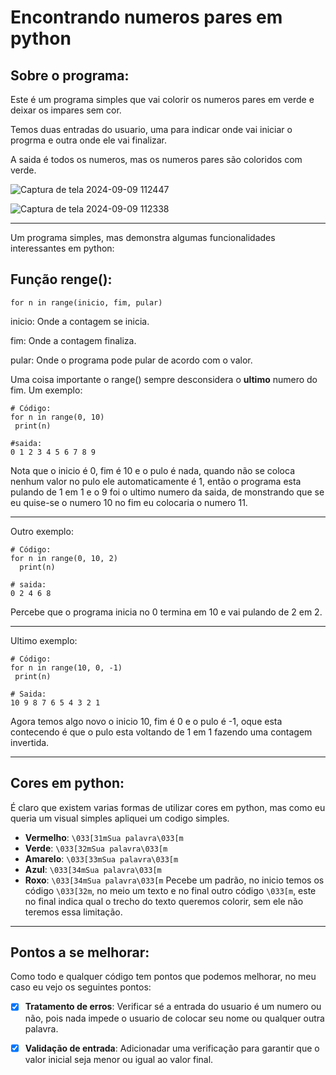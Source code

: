 # Encontrando numeros pares em python
## Sobre o programa:
Este é um programa simples que vai colorir os numeros pares em verde e deixar os impares sem cor.

Temos duas entradas do usuario, uma para indicar onde vai iniciar o progrma e outra onde ele vai finalizar.

A saida é todos os numeros, mas os numeros pares são coloridos com verde.

![Captura de tela 2024-09-09 112447](https://github.com/user-attachments/assets/cec32124-6829-4943-b457-eef98bf74aa5)

![Captura de tela 2024-09-09 112338](https://github.com/user-attachments/assets/a94e1985-b1c8-4fe2-82f1-012c10e82477)
***
Um programa simples, mas demonstra algumas funcionalidades interessantes em python:
## Função renge():
````
for n in range(inicio, fim, pular)
````
inicio: Onde a contagem se inicia.

fim: Onde a contagem finaliza.

pular: Onde o programa pode pular de acordo com o valor.

Uma coisa importante o range() sempre desconsidera o **ultimo** numero do fim.
Um exemplo:
````
# Código:
for n in range(0, 10)
 print(n)

#saida:
0 1 2 3 4 5 6 7 8 9
````
Nota que o inicio é 0, fim é 10 e o pulo é nada, quando não se coloca nenhum valor no pulo ele automaticamente é 1,
então o programa esta pulando de 1 em 1 e o 9 foi o ultimo numero da saida, de monstrando que se eu quise-se o numero 10 no fim eu colocaria o
numero 11.
***
Outro exemplo:
````
# Código:
for n in range(0, 10, 2)
  print(n)

# saida:
0 2 4 6 8
````
Percebe que o programa inicia no 0 termina em 10 e vai pulando de 2 em 2.
***
Ultimo exemplo:
````
# Código:
for n in range(10, 0, -1)
 print(n)

# Saida:
10 9 8 7 6 5 4 3 2 1
````
Agora temos algo novo o inicio 10, fim é 0 e o pulo é -1, oque esta contecendo é que o pulo esta voltando de 1 em 1 
fazendo uma contagem invertida.
***
## Cores em python:
É claro que existem varias formas de utilizar cores em python, mas como eu queria um visual simples apliquei um codigo simples.
* **Vermelho**: ``\033[31mSua palavra\033[m``
* **Verde**: ``\033[32mSua palavra\033[m``
* **Amarelo**: ``\033[33mSua palavra\033[m``
* **Azul**: ``\033[34mSua palavra\033[m``
* **Roxo**: ``\033[34mSua palavra\033[m``
Pecebe um padrão, no inicio temos os código ``\033[32m``, no meio um texto e no final outro código ``\033[m``, este no final indica qual o trecho do texto queremos colorir,
sem ele não teremos essa limitação.
***
## Pontos a se melhorar:
Como todo e qualquer código tem pontos que podemos melhorar, no meu caso eu vejo os seguintes pontos:
- [x] **Tratamento de erros**: Verificar sé a entrada do usuario é um numero ou não, pois nada impede o usuario de colocar seu nome ou qualquer outra palavra.
- [x] **Validação de entrada**: Adicionadar uma verificação para garantir que o valor inicial seja menor ou igual ao valor final.


